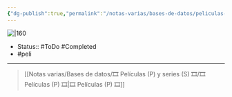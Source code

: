 ```yaml
---
{"dg-publish":true,"permalink":"/notas-varias/bases-de-datos/peliculas-p-y-series-s/p-50-sombras-de-grey/"}
---
```



![|160](https://m.media-amazon.com/images/M/MV5BMjE1MTM4NDAzOF5BMl5BanBnXkFtZTgwNTMwNjI0MzE@._V1_SX300.jpg)

- Status:: #ToDo #Completed 
- #peli 

---

> [[Notas varias/Bases de datos/🎞️ Películas (P) y series (S) 🎞️/🎞️ Películas (P) 🎞️\|🎞️ Películas (P) 🎞️]]